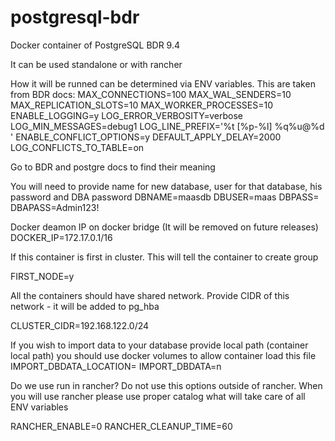 # postgresql-bdr

Docker container of PostgreSQL BDR 9.4

It can be used standalone or with rancher

How it will be runned can be determined via ENV variables. This are taken from BDR docs:
MAX_CONNECTIONS=100 
MAX_WAL_SENDERS=10 
MAX_REPLICATION_SLOTS=10 
MAX_WORKER_PROCESSES=10 
ENABLE_LOGGING=y 
LOG_ERROR_VERBOSITY=verbose 
LOG_MIN_MESSAGES=debug1 
LOG_LINE_PREFIX='%t [%p-%l] %q%u@%d ' 
ENABLE_CONFLICT_OPTIONS=y 
DEFAULT_APPLY_DELAY=2000 
LOG_CONFLICTS_TO_TABLE=on 

Go to BDR and postgre docs to find their meaning

You will need to provide name for new database, user for that database, his password and DBA password
DBNAME=maasdb 
DBUSER=maas 
DBPASS= 
DBAPASS=Admin123! 

Docker deamon IP on docker bridge (It will be removed on future releases)
DOCKER_IP=172.17.0.1/16 

If this container is first in cluster. This will tell the container to create group

FIRST_NODE=y 

All the containers should have shared network. Provide CIDR of this network - it will be added to pg_hba

CLUSTER_CIDR=192.168.122.0/24 

If you wish to import data to your database provide local path (container local path) you should use docker volumes to allow container load this file
IMPORT_DBDATA_LOCATION= 
IMPORT_DBDATA=n 

Do we use run in rancher? Do not use this options outside of rancher. When you will use rancher please use proper catalog what will take care of all ENV variables

RANCHER_ENABLE=0
RANCHER_CLEANUP_TIME=60
